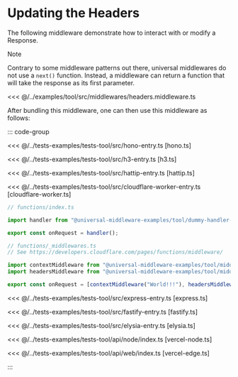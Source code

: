 # Updating the Headers

The following middleware demonstrate how to interact with or modify a Response.

> [!NOTE]
> Contrary to some middleware patterns out there, universal middlewares do not use a `next()` function. 
> Instead, a middleware can return a function that will take the response as its first parameter.

<<< @/../examples/tool/src/middlewares/headers.middleware.ts

After bundling this middleware, one can then use this middleware as follows:

::: code-group

<<< @/../tests-examples/tests-tool/src/hono-entry.ts [hono.ts]

<<< @/../tests-examples/tests-tool/src/h3-entry.ts [h3.ts]

<<< @/../tests-examples/tests-tool/src/hattip-entry.ts [hattip.ts]

<<< @/../tests-examples/tests-tool/src/cloudflare-worker-entry.ts [cloudflare-worker.ts]

```ts [cloudflare-pages.ts]
// functions/index.ts

import handler from "@universal-middleware-examples/tool/dummy-handler-cloudflare-pages";

export const onRequest = handler();

// functions/_middlewares.ts
// See https://developers.cloudflare.com/pages/functions/middleware/

import contextMiddleware from "@universal-middleware-examples/tool/middlewares/context-middleware-cloudflare-pages";
import headersMiddleware from "@universal-middleware-examples/tool/middlewares/headers-middleware-cloudflare-pages";

export const onRequest = [contextMiddleware("World!!!"), headersMiddleware()];
```

<<< @/../tests-examples/tests-tool/src/express-entry.ts [express.ts]

<<< @/../tests-examples/tests-tool/src/fastify-entry.ts [fastify.ts]

<<< @/../tests-examples/tests-tool/src/elysia-entry.ts [elysia.ts]

<<< @/../tests-examples/tests-tool/api/node/index.ts [vercel-node.ts]

<<< @/../tests-examples/tests-tool/api/web/index.ts [vercel-edge.ts]

:::
